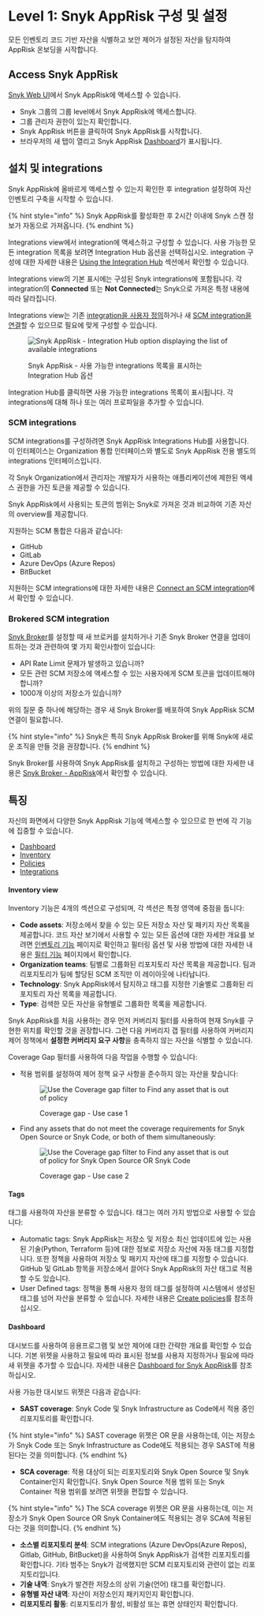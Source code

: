 # Level 1: Snyk AppRisk 구성 및 설정

모든 인벤토리 코드 기반 자산을 식별하고 보안 제어가 설정된 자산을 탐지하여 AppRisk 온보딩을 시작합니다.

## Access Snyk AppRisk

[Snyk Web UI](../../../getting-started/explore-snyk-through-the-web-ui.md)에서 Snyk AppRisk에 액세스할 수 있습니다.

* Snyk 그룹의 그룹 level에서 Snyk AppRisk에 액세스합니다.
* 그룹 관리자 권한이 있는지 확인합니다.
* Snyk AppRisk 버튼을 클릭하여 Snyk AppRisk를 시작합니다.
* 브라우저의 새 탭이 열리고 Snyk AppRisk [Dashboard](../dashboard-for-snyk-apprisk.md)가 표시됩니다.

## 설치 및 integrations <a href="#setup-integrations" id="setup-integrations"></a>

Snyk AppRisk에 올바르게 액세스할 수 있는지 확인한 후 integration 설정하여 자산 인벤토리 구축을 시작할 수 있습니다.

{% hint style="info" %}
Snyk AppRisk를 활성화한 후 2시간 이내에 Snyk 스캔 정보가 자동으로 가져옵니다.
{% endhint %}

Integrations view에서 integration에 액세스하고 구성할 수 있습니다. 사용 가능한 모든 integration 목록을 보려면 Integration Hub 옵션을 선택하십시오. integration 구성에 대한 자세한 내용은 [Using the Integration Hub](../integrations-for-snyk-apprisk/#using-the-integration-hub) 섹션에서 확인할 수 있습니다.

Integrations view의 기본 표시에는 구성된 Snyk integrations에 포함됩니다. 각 integration의 **Connected** 또는 **Not Connected**는 Snyk으로 가져온 특정 내용에 따라 달라집니다.

Integrations view는 기존 [integration을 사용자 정의](../integrations-for-snyk-apprisk/customize-an-integration.md)하거나 새 [SCM integration을 연결](../integrations-for-snyk-apprisk/connect-an-scm-integration.md)할 수 있으므로 필요에 맞게 구성할 수 있습니다.

<figure><img src="../../../.gitbook/assets/image (357).png" alt="Snyk AppRisk - Integration Hub option displaying the list of available integrations"><figcaption><p>Snyk AppRisk - 사용 가능한 integrations 목록을 표시하는 Integration Hub 옵션</p></figcaption></figure>

Integration Hub를 클릭하면 사용 가능한 integrations 목록이 표시됩니다. 각 integrations에 대해 하나 또는 여러 프로파일을 추가할 수 있습니다.

### SCM integrations

SCM integrations를 구성하려면 Snyk AppRisk Integrations Hub를 사용합니다. 이 인터페이스는 Organization 통합 인터페이스와 별도로 Snyk AppRisk 전용 별도의 integrations 인터페이스입니다.

각 Snyk Organization에서 관리자는 개발자가 사용하는 애플리케이션에 제한된 액세스 권한을 가진 토큰을 제공할 수 있습니다.

Snyk AppRisk에서 사용되는 토큰의 범위는 Snyk로 가져온 것과 비교하여 기존 자산의 overview를 제공합니다.

지원하는 SCM 통합은 다음과 같습니다:

* GitHub
* GitLab
* Azure DevOps (Azure Repos)
* BitBucket

지원하는 SCM integrations에 대한 자세한 내용은 [Connect an SCM integration](../integrations-for-snyk-apprisk/connect-an-scm-integration.md)에서 확인할 수 있습니다.

### Brokered SCM integration <a href="#brokered-scm-integration" id="brokered-scm-integration"></a>

[Snyk Broker](../../../enterprise-configuration/snyk-broker/)를 설정할 때 새 브로커를 설치하거나 기존 Snyk Broker 연결을 업데이트하는 것과 관련하여 몇 가지 확인사항이 있습니다:

* API Rate Limit 문제가 발생하고 있습니까?
* 모든 관련 SCM 저장소에 액세스할 수 있는 사용자에게 SCM 토큰을 업데이트해야 합니까?
* 1000개 이상의 저장소가 있습니까?

위의 질문 중 하나에 해당하는 경우 새 Snyk Broker를 배포하여 Snyk AppRisk SCM 연결이 필요합니다.

{% hint style="info" %}
Snyk은 특히 Snyk AppRisk Broker를 위해 Snyk에 새로운 조직을 만들 것을 권장합니다.
{% endhint %}

Snyk Broker를 사용하여 Snyk AppRisk를 설치하고 구성하는 방법에 대한 자세한 내용은 [Snyk Broker - AppRisk](../../../enterprise-configuration/snyk-broker/snyk-broker-apprisk.md)에서 확인할 수 있습니다.

## 특징

자신의 화면에서 다양한 Snyk AppRisk 기능에 액세스할 수 있으므로 한 번에 각 기능에 집중할 수 있습니다.

* [Dashboard](../dashboard-for-snyk-apprisk.md)
* [Inventory](../inventory-for-snyk-apprisk/)
* [Policies](../policies-for-snyk-apprisk/)
* [Integrations](../integrations-for-snyk-apprisk/)

#### Inventory view

Inventory 기능은 4개의 섹션으로 구성되며, 각 섹션은 특정 영역에 중점을 둡니다:

* **Code assets**: 저장소에서 찾을 수 있는 모든 저장소 자산 및 패키지 자산 목록을 제공합니다. 코드 자산 보기에서 사용할 수 있는 모든 옵션에 대한 자세한 개요를 보려면 [인벤토리 기능](../inventory-for-snyk-apprisk/inventory-capabilities.md) 페이지로 확인하고 필터링 옵션 및 사용 방법에 대한 자세한 내용은 [필터 기능](../inventory-for-snyk-apprisk/inventory-capabilities.md) 페이지에서  확인합니다.
* **Organization teams**: 팀별로 그룹화된 리포지토리 자산 목록을 제공합니다. 팀과 리포지토리가 팀에 할당된 SCM 조직만 이 레이아웃에 나타납니다.
* **Technology**: Snyk AppRisk에서 탐지하고 태그를 지정한 기술별로 그룹화된 리포지토리 자산 목록을 제공합니다.
* **Type**: 검색한 모든 자산을 유형별로 그룹화한 목록을 제공합니다.

Snyk AppRisk를 처음 사용하는 경우 먼저 커버리지 필터를 사용하여 현재 Snyk를 구현한 위치를 확인할 것을 권장합니다. 그런 다음 커버리지 갭 필터를 사용하여 커버리지 제어 정책에서 **설정한 커버리지 요구 사항**을 충족하지 않는 자산을 식별할 수 있습니다.

Coverage Gap 필터를 사용하여 다음 작업을 수행할 수 있습니다:

*   적용 범위를 설정하여 제어 정책 요구 사항을 준수하지 않는 자산을 찾습니다:

    <figure><img src="../../../.gitbook/assets/image.png" alt="Use the Coverage gap filter to Find any asset that is out of policy"><figcaption><p>Coverage gap - Use case 1</p></figcaption></figure>
*   Find any assets that do not meet the coverage requirements for Snyk Open Source or Snyk Code, or both of them simultaneously:

    <figure><img src="../../../.gitbook/assets/image (1).png" alt="Use the Coverage gap filter to Find any asset that is out of policy for Snyk Open Source OR Snyk Code"><figcaption><p>Coverage gap - Use case 2</p></figcaption></figure>

#### Tags <a href="#hardbreak-tags" id="hardbreak-tags"></a>

태그를 사용하여 자산을 분류할 수 있습니다. 태그는 여러 가지 방법으로 사용할 수 있습니다:

* Automatic tags: Snyk AppRisk는 저장소 및 저장소 최신 업데이트에 있는 사용된 기술(Python, Terraform 등)에 대한 정보로 저장소 자산에 자동 태그를 지정합니다. 또한 정책을 사용하여 저장소 및 패키지 자산에 태그를 지정할 수 있습니다. GitHub 및 GitLab 항목을 저장소에서 끌어다 Snyk AppRisk의 자산 태그로 적용할 수도 있습니다.
* User Defined tags: 정책을 통해 사용자 정의 태그를 설정하여 시스템에서 생성된 태그를 넘어 자산을 분류할 수 있습니다. 자세한 내용은 [Create policies](../policies-for-snyk-apprisk/create-policies.md)를 참조하십시오.

#### Dashboard

대시보드를 사용하여 응용프로그램 및 보안 제어에 대한 간략한 개요를 확인할 수 있습니다. 기본 위젯을 사용하고 필요에 따라 표시된 정보를 사용자 지정하거나 필요에 따라 새 위젯을 추가할 수 있습니다. 자세한 내용은 [Dashboard for Snyk AppRisk](../dashboard-for-snyk-apprisk.md)를 참조하십시오.

사용 가능한 대시보드 위젯은 다음과 같습니다:

* **SAST coverage**: Snyk Code 및 Snyk Infrastructure as Code에서 적용 중인 리포지토리를 확인합니다.

{% hint style="info" %}
SAST coverage 위젯은 OR 문을 사용하는데, 이는 저장소가 Snyk Code 또는 Snyk Infrastructure as Code에도 적용되는 경우 SAST에 적용된다는 것을 의미합니다.
{% endhint %}

* **SCA coverage**: 적용 대상이 되는 리포지토리와 Snyk Open Source 및 Snyk Container인지 확인합니다. Snyk Open Source 적용 범위 또는 Snyk Container 적용 범위를 보려면 위젯을 편집할 수 있습니다.

{% hint style="info" %}
The SCA coverage 위젯은 OR 문을 사용하는데, 이는 저장소가 Snyk Open Source OR Snyk Container에도 적용되는 경우 SCA에 적용된다는 것을 의미합니다.
{% endhint %}

* **소스별 리포지토리 분석**: SCM integrations (Azure DevOps(Azure Repos), Gitlab, GitHub, BitBucket)을 사용하여 Snyk AppRisk가 검색한 리포지토리를 확인합니다. 기타 범주는 Snyk가 검색했지만 SCM 리포지토리와 관련이 없는 리포지토리입니다.
* **기술 내역**: Snyk가 발견한 저장소의 상위 기술(언어) 태그를 확인합니다.
* **유형별 자산 내역**: 자산이 저장소인지 패키지인지 확인합니다.
* **리포지토리 활동**: 리포지토리가 활성, 비활성 또는 휴면 상태인지 확인합니다.
